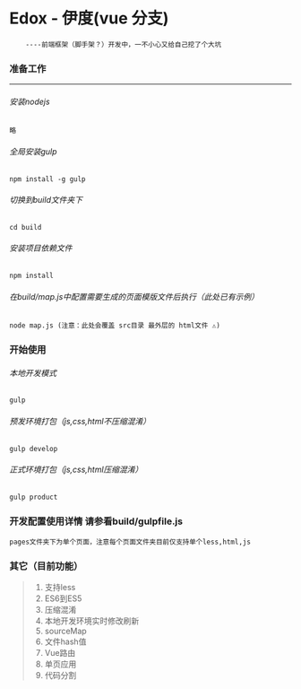 #  Edox - 伊度(vue 分支)
		----前端框架（脚手架？）开发中，一不小心又给自己挖了个大坑
### 准备工作
-------

###### 安装nodejs
    略
###### 全局安装gulp
    npm install -g gulp
###### 切换到build文件夹下
    cd build
######  安装项目依赖文件
    npm install
######  在build/map.js中配置需要生成的页面模版文件后执行（此处已有示例）
    node map.js (注意：此处会覆盖 src目录 最外层的 html文件 ⚠️)
### 开始使用
######  本地开发模式
    gulp
######  预发环境打包（js,css,html不压缩混淆）
    gulp develop
######  正式环境打包（js,css,html压缩混淆）
    gulp product


###  开发配置使用详情 请参看build/gulpfile.js

    pages文件夹下为单个页面，注意每个页面文件夹目前仅支持单个less,html,js
### 其它（目前功能）
> 1. 支持less
> 2. ES6到ES5
> 3. 压缩混淆
> 4. 本地开发环境实时修改刷新
> 5. sourceMap
> 6. 文件hash值
> 7. Vue路由
> 8. 单页应用
> 9. 代码分割
